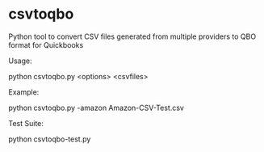 csvtoqbo
========

Python tool to convert CSV files generated from multiple providers to QBO format for Quickbooks

Usage:

python csvtoqbo.py \<options\> \<csvfiles\>

Example:

python csvtoqbo.py -amazon Amazon-CSV-Test.csv

Test Suite:

python csvtoqbo-test.py
